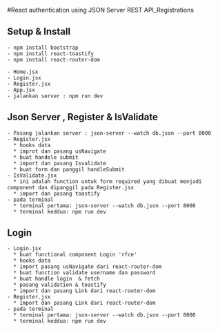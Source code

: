 #React authentication using JSON Server REST API_Registrations

## Setup & Install

    - npm install bootstrap
    - npm install react-toastify
    - npm install react-router-dom

    - Home.jsx
    - Login.jsx
    - Register.jsx
    - App.jsx
    - jalankan server : npm run dev

## Json Server , Register & IsValidate

    - Pasang jalankan server : json-server --watch db.json --port 8000
    - Register.jsx
      * hooks data
      * improt dan pasang usNavigate
      * buat handele submit
      * import dan pasang Isvalidate
      * buat form dan panggil handleSubmit
    - IsValidate.jsx
      * ini adalah function untuk form required yang dibuat menjadi component dan dipanggil pada Register.jsx
      * import dan pasang toastify
    - pada terminal
      * terminal pertama: json-server --watch db.json --port 8000
      * terminal keddua: npm run dev

## Login

    - Login.jsx
      * buat functional component Login 'rfce'
      * hooks data
      * import pasang usNavigate dari react-router-dom
      * buat function validate username dan password
      * buat handle login  & fetch
      * pasang validation & toastify
      * import dan pasang Link dari react-router-dom
    - Register.jsx
      * import dan pasang Link dari react-router-dom
    - pada terminal
      * terminal pertama: json-server --watch db.json --port 8000
      * terminal keddua: npm run dev

